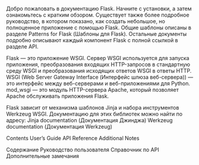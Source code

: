 Добро пожаловать в документацию Flask. Начните с установки, а затем ознакомьтесь с 
кратким обзором. Существует также более подробное руководство, в котором показано, как
создать небольшое, но полноценное приложение с помощью Flask. Общие шаблоны описаны в
разделе Patterns for Flask (Шаблоны для Flask). Остальные документы подробно описывают
каждый компонент Flask с полной ссылкой в разделе API.

Flask — это приложение WSGI. Сервер WSGI используется для запуска приложения, преобразования
входящих HTTP-запросов в стандартную среду WSGI и преобразования исходящих ответов WSGI 
в ответы HTTP.
WSGI (Web Server Gateway Interface (Интерфейс шлюза веб-сервера)) — это интерфейс между
веб-серверами и веб-приложениями для Python.
mod_wsgi — это модуль HTTP-сервера Apache, который позволяет Apache обслуживать приложения 
Flask.

Flask зависит от механизма шаблонов Jinja и набора инструментов Werkzeug WSGI.
Документацию для этих библиотек можно найти по адресу:
    Jinja documentation (Документация Джинджа)
    Werkzeug documentation (Документация Werkzeug)

Contents
        User’s Guide
        API Reference
        Additional Notes

Содержание
         Руководство пользователя
         Справочник по API
         Дополнительные замечания
